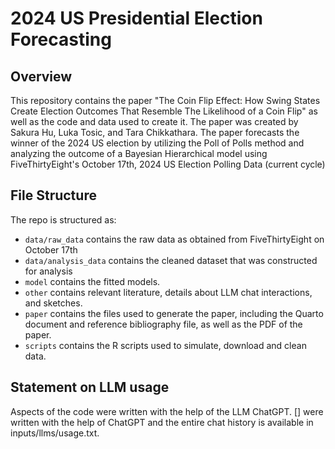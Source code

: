 # 2024 US Presidential Election Forecasting 

## Overview

This repository contains the paper "The Coin Flip Effect: How Swing States Create Election Outcomes That Resemble The Likelihood of a Coin Flip" as well as the code and data used to create it. The paper was created by Sakura Hu, Luka Tosic, and Tara Chikkathara. The paper forecasts the winner of the 2024 US election by utilizing the Poll of Polls method and analyzing the outcome of a Bayesian Hierarchical model using FiveThirtyEight's October 17th, 2024 US Election Polling Data (current cycle)


## File Structure

The repo is structured as:

-   `data/raw_data` contains the raw data as obtained from FiveThirtyEight on October 17th
-   `data/analysis_data` contains the cleaned dataset that was constructed for analysis
-   `model` contains the fitted models. 
-   `other` contains relevant literature, details about LLM chat interactions, and sketches.
-   `paper` contains the files used to generate the paper, including the Quarto document and reference bibliography file, as well as the PDF of the paper. 
-   `scripts` contains the R scripts used to simulate, download and clean data.


## Statement on LLM usage

Aspects of the code were written with the help of the LLM ChatGPT. [] were written with the help of ChatGPT and the entire chat history is available in inputs/llms/usage.txt.

